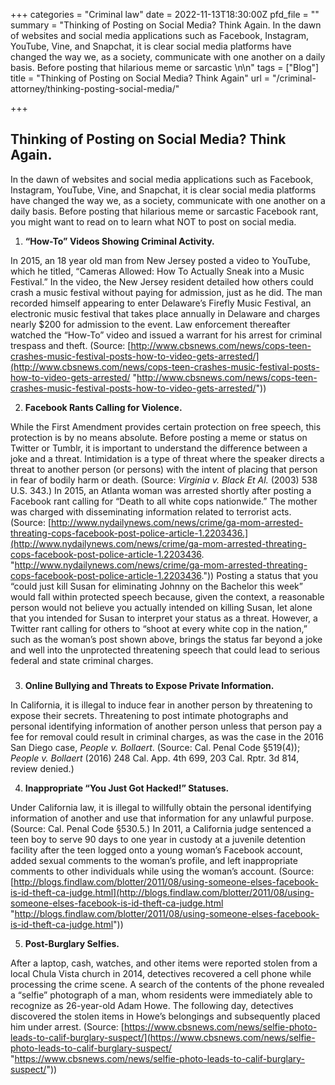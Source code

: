 +++
categories = "Criminal law"
date = 2022-11-13T18:30:00Z
pfd_file = ""
summary = "Thinking of Posting on Social Media? Think Again. In the dawn of websites and social media applications such as Facebook, Instagram, YouTube, Vine, and Snapchat, it is clear social media platforms have changed the way we, as a society, communicate with one another on a daily basis.   Before posting that hilarious meme or sarcastic \n\n"
tags = ["Blog"]
title = "Thinking of Posting on Social Media? Think Again"
url = "/criminal-attorney/thinking-posting-social-media/"

+++
## **Thinking of Posting on Social Media? Think Again.**

In the dawn of websites and social media applications such as Facebook, Instagram, YouTube, Vine, and Snapchat, it is clear social media platforms have changed the way we, as a society, communicate with one another on a daily basis. Before posting that hilarious meme or sarcastic Facebook rant, you might want to read on to learn what NOT to post on social media.

1. **“How-To” Videos Showing Criminal Activity.**

In 2015, an 18 year old man from New Jersey posted a video to YouTube, which he titled, “Cameras Allowed: How To Actually Sneak into a Music Festival.” In the video, the New Jersey resident detailed how others could crash a music festival without paying for admission, just as he did. The man recorded himself appearing to enter Delaware’s Firefly Music Festival, an electronic music festival that takes place annually in Delaware and charges nearly $200 for admission to the event. Law enforcement thereafter watched the “How-To” video and issued a warrant for his arrest for criminal trespass and theft. (Source: [http://www.cbsnews.com/news/cops-teen-crashes-music-festival-posts-how-to-video-gets-arrested/](http://www.cbsnews.com/news/cops-teen-crashes-music-festival-posts-how-to-video-gets-arrested/ "http://www.cbsnews.com/news/cops-teen-crashes-music-festival-posts-how-to-video-gets-arrested/"))

2. **Facebook Rants Calling for Violence.**

While the First Amendment provides certain protection on free speech, this protection is by no means absolute. Before posting a meme or status on Twitter or Tumblr, it is important to understand the difference between a joke and a threat. Intimidation is a type of threat where the speaker directs a threat to another person (or persons) with the intent of placing that person in fear of bodily harm or death. (Source: _Virginia v. Black Et Al._ (2003) 538 U.S. 343.) In 2015, an Atlanta woman was arrested shortly after posting a Facebook rant calling for “Death to all white cops nationwide.” The mother was charged with disseminating information related to terrorist acts. (Source: [http://www.nydailynews.com/news/crime/ga-mom-arrested-threating-cops-facebook-post-police-article-1.2203436.](http://www.nydailynews.com/news/crime/ga-mom-arrested-threating-cops-facebook-post-police-article-1.2203436. "http://www.nydailynews.com/news/crime/ga-mom-arrested-threating-cops-facebook-post-police-article-1.2203436.")) Posting a status that you “could just kill Susan for eliminating Johnny on the Bachelor this week” would fall within protected speech because, given the context, a reasonable person would not believe you actually intended on killing Susan, let alone that you intended for Susan to interpret your status as a threat. However, a Twitter rant calling for others to “shoot at every white cop in the nation,” such as the woman’s post shown above, brings the status far beyond a joke and well into the unprotected threatening speech that could lead to serious federal and state criminal charges.

### 

3. **Online Bullying and Threats to Expose Private Information.**

In California, it is illegal to induce fear in another person by threatening to expose their secrets. Threatening to post intimate photographs and personal identifying information of another person unless that person pay a fee for removal could result in criminal charges, as was the case in the 2016 San Diego case, _People v. Bollaert_. (Source: Cal. Penal Code §519(4)); _People v. Bollaert_ (2016) 248 Cal. App. 4th 699, 203 Cal. Rptr. 3d 814, review denied.)

4. **Inappropriate “You Just Got Hacked!” Statuses.**

Under California law, it is illegal to willfully obtain the personal identifying information of another and use that information for any unlawful purpose. (Source: Cal. Penal Code §530.5.) In 2011, a California judge sentenced a teen boy to serve 90 days to one year in custody at a juvenile detention facility after the teen logged onto a young woman’s Facebook account, added sexual comments to the woman’s profile, and left inappropriate comments to other individuals while using the woman’s account. (Source: [http://blogs.findlaw.com/blotter/2011/08/using-someone-elses-facebook-is-id-theft-ca-judge.html](http://blogs.findlaw.com/blotter/2011/08/using-someone-elses-facebook-is-id-theft-ca-judge.html "http://blogs.findlaw.com/blotter/2011/08/using-someone-elses-facebook-is-id-theft-ca-judge.html"))

5. **Post-Burglary Selfies.**

After a laptop, cash, watches, and other items were reported stolen from a local Chula Vista church in 2014, detectives recovered a cell phone while processing the crime scene. A search of the contents of the phone revealed a “selfie” photograph of a man, whom residents were immediately able to recognize as 26-year-old Adam Howe. The following day, detectives discovered the stolen items in Howe’s belongings and subsequently placed him under arrest. (Source: [https://www.cbsnews.com/news/selfie-photo-leads-to-calif-burglary-suspect/](https://www.cbsnews.com/news/selfie-photo-leads-to-calif-burglary-suspect/ "https://www.cbsnews.com/news/selfie-photo-leads-to-calif-burglary-suspect/"))